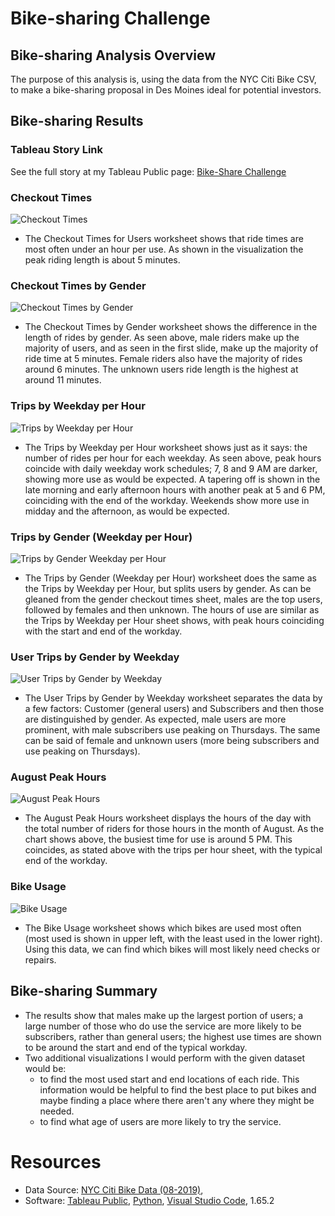 # Bike-sharing Challenge

## Bike-sharing Analysis Overview

The purpose of this analysis is, using the data from the NYC Citi Bike CSV, to make a bike-sharing proposal in Des Moines ideal for potential investors.

## Bike-sharing Results

### Tableau Story Link
See the full story at my Tableau Public page: [Bike-Share Challenge](https://public.tableau.com/views/bikeshare_challenge_16544009667730/BikeSharingStory?:language=en-US&publish=yes&:display_count=n&:origin=viz_share_link)

### Checkout Times
![Checkout Times](/Images/tab_chk_times.png)
- The Checkout Times for Users worksheet shows that ride times are most often under an hour per use. As shown in the visualization the peak riding length is about 5 minutes.

### Checkout Times by Gender
![Checkout Times by Gender](/Images/tab_chk_gen_times.png)
- The Checkout Times by Gender worksheet shows the difference in the length of rides by gender. As seen above, male riders make up the majority of users, and as seen in the first slide, make up the majority of ride time at 5 minutes. Female riders also have the majority of rides around 6 minutes. The unknown users ride length is the highest at around 11 minutes.

### Trips by Weekday per Hour
![Trips by Weekday per Hour](/Images/tab_trp_wkdy_hr.png)
- The Trips by Weekday per Hour worksheet shows just as it says: the number of rides per hour for each weekday. As seen above, peak hours coincide with daily weekday work schedules; 7, 8 and 9 AM are darker, showing more use as would be expected. A tapering off is shown in the late morning and early afternoon hours with another peak at 5 and 6 PM, coinciding with the end of the workday. Weekends show more use in midday and the afternoon, as would be expected.

### Trips by Gender (Weekday per Hour)
![Trips by Gender Weekday per Hour](/Images/tab_trp_gen_wdhr.png)
- The Trips by Gender (Weekday per Hour) worksheet does the same as the Trips by Weekday per Hour, but splits users by gender. As can be gleaned from the gender checkout times sheet, males are the top users, followed by females and then unknown. The hours of use are similar as the Trips by Weekday per Hour sheet shows, with peak hours coinciding with the start and end of the workday.

### User Trips by Gender by Weekday
![User Trips by Gender by Weekday](/Images/tab_trp_gen_wkdy.png)
- The User Trips by Gender by Weekday worksheet separates the data by a few factors: Customer (general users) and Subscribers and then those are distinguished by gender. As expected, male users are more prominent, with male subscribers use peaking on Thursdays.
The same can be said of female and unknown users (more being subscribers and use peaking on Thursdays).

### August Peak Hours
![August Peak Hours](/Images/tab_aug_pkhr.png)
- The August Peak Hours worksheet displays the hours of the day with the total number of riders for those hours in the month of August. As the chart shows above, the busiest time for use is around 5 PM. This coincides, as stated above with the trips per hour sheet, with the typical end of the workday.

### Bike Usage
![Bike Usage](/Images/tab_bk_rpr.png)
- The Bike Usage worksheet shows which bikes are used most often (most used is shown in upper left, with the least used in the lower right). Using this data, we can find which bikes will most likely need checks or repairs.

## Bike-sharing Summary

- The results show that males make up the largest portion of users; a large number of those who do use the service are more likely to be subscribers, rather than general users; the highest use times are shown to be around the start and end of the typical workday.
- Two additional visualizations I would perform with the given dataset would be:
  - to find the most used start and end locations of each ride. This information would be helpful to find the best place to put bikes and maybe finding a place where there aren't any where they might be needed.
  - to find what age of users are more likely to try the service.

# Resources
- Data Source: [NYC Citi Bike Data (08-2019)](https://s3.amazonaws.com/tripdata/201908-citibike-tripdata.csv.zip),
- Software: [Tableau Public](https://public.tableau.com/en-us/s/), [Python](https://www.python.org/), [Visual Studio Code](https://code.visualstudio.com/), 1.65.2